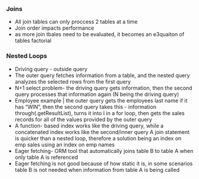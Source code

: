### Joins
- All join tables can only proccess 2 tables at a time
- Join order impacts performance
- as more join tbales need to be evaluated, it becomes an e3quaiton of tables factorial

### Nested Loops
- Driving query - outside query
- The outer query fetches information from a table, and the nested query analyzes the selected rows from the first query
- N+1 select problem- the driving query gets information, then the second query processes that information again (N being  the driving query)
- Employee example | the outer query gets the employees last name if it has “WIN”, then the second query takes this - information through(.getResultList), turns it into I in a for loop, then gets the sales records for all of the values provided by the outer query
- A function- based index works like the driving query, while a concatenated index works like the second/inner query
A join statement is quicker than a nested loop, therefore a solution being an index on emp sales using an index on emp names
- Eager fetching- ORM tool that automatically joins table B to table A when only table A is referenced
- Eager fetching is not good because of how static it is, in some scenarios table B is not needed when information from table A is being called
